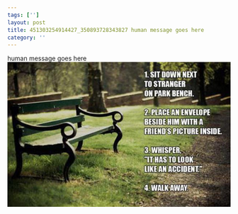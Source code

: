 ```yaml
---
tags: ['']
layout: post
title: 451303254914427_350893728343827 human message goes here
category: ''
---
```

human message goes here
![451303254914427_350893728343827](/uploads/2013-3-31-451303254914427_350893728343827-human-message-goes-here.jpg)
